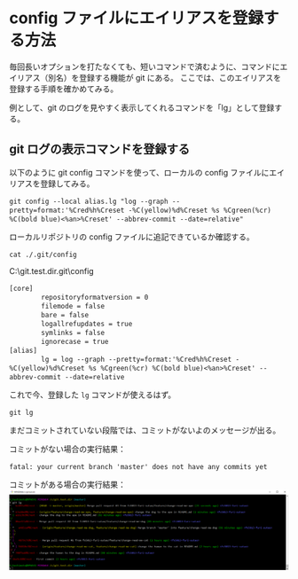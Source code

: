 # config ファイルにエイリアスを登録する方法

毎回長いオプションを打たなくても、短いコマンドで済むように、コマンドにエイリアス（別名）を登録する機能が git にある。
ここでは、このエイリアスを登録する手順を確かめてみる。

例として、git のログを見やすく表示してくれるコマンドを「lg」として登録する。

## git ログの表示コマンドを登録する

以下のように git config コマンドを使って、ローカルの config ファイルにエイリアスを登録してみる。

```console
git config --local alias.lg "log --graph --pretty=format:'%Cred%h%Creset -%C(yellow)%d%Creset %s %Cgreen(%cr) %C(bold blue)<%an>%Creset' --abbrev-commit --date=relative"
```

ローカルリポジトリの config ファイルに追記できているか確認する。

```console
cat ./.git/config
```

‪C:\git.test.dir\.git\config
```
[core]
        repositoryformatversion = 0
        filemode = false
        bare = false
        logallrefupdates = true
        symlinks = false
        ignorecase = true
[alias]
        lg = log --graph --pretty=format:'%Cred%h%Creset -%C(yellow)%d%Creset %s %Cgreen(%cr) %C(bold blue)<%an>%Creset' --abbrev-commit --date=relative

```

これで今、登録した `lg` コマンドが使えるはず。

```console
git lg
```

まだコミットされていない段階では、コミットがないよのメッセージが出る。

コミットがない場合の実行結果：
```
fatal: your current branch 'master' does not have any commits yet
```
  
コミットがある場合の実行結果：
![git lg の実行結果](./image/git_log_graph.png)
  
